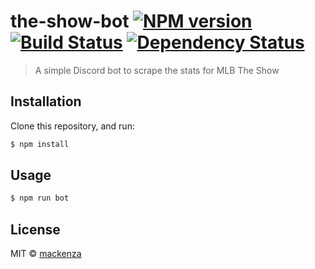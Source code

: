 # the-show-bot [![NPM version][npm-image]][npm-url] [![Build Status][travis-image]][travis-url] [![Dependency Status][daviddm-image]][daviddm-url]
> A simple Discord bot to scrape the stats for MLB The Show

## Installation

Clone this repository, and run:
```sh
$ npm install
```

## Usage

```js
$ npm run bot
```
## License

MIT © [mackenza]()


[npm-image]: https://badge.fury.io/js/the-show-bot.svg
[npm-url]: https://npmjs.org/package/the-show-bot
[travis-image]: https://travis-ci.org/mackenza/the-show-bot.svg?branch=master
[travis-url]: https://travis-ci.org/mackenza/the-show-bot
[daviddm-image]: https://david-dm.org/mackenza/the-show-bot.svg?theme=shields.io
[daviddm-url]: https://david-dm.org/mackenza/the-show-bot
